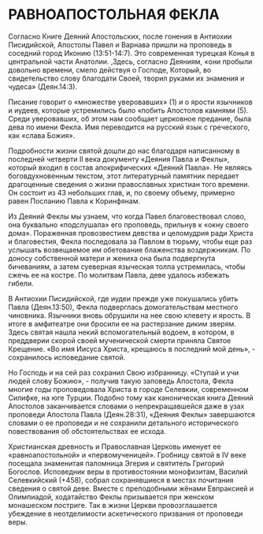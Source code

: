 # РАВНОАПОСТОЛЬНАЯ ФЕКЛА

Согласно Книге Деяний Апостольских, после гонения в Антиохии Писидийской, Апостолы Павел и Варнава пришли на проповедь в соседний город Иконию (13:51-14:7). Это современная турецкая Конья в центральной части Анатолии. ,Здесь, согласно Деяниям, «они пробыли довольно времени, смело действуя о Господе, Который, во свидетельство слову благодати Своей, творил руками их знамения и чудеса» (Деян.14:3).

Писание говорит о «множестве уверовавших» (1) и о ярости язычников и иудеев, которые устремились было «побить Апостолов камнями (5). Среди уверовавших, об этом нам сообщает церковное предание, была дева по имени Фекла. Имя переводится на русский язык с греческого, как «слава Божия».

Подробности жизни святой дошли до нас благодаря написанному в последней четверти II века документу «Деяния Павла и Феклы», который входил в состав апокрифических «Деяний Павла». Не являясь боговдухновенным текстом, этот литературный памятник передает драгоценные сведения о жизни православных христиан того времени. Он состоит из 43 небольших глав, и, по своему объему, примерно равен Посланию Павла к Коринфянам.

Из Деяний Феклы мы узнаем, что когда Павел благовествовал слово, она буквально «подслушала» его проповедь, прильнув к «окну своего дома». Пораженная провозвестием девства и целомудрия ради Христа и благовестия, Фекла последовала за Павлом в тюрьму, чтобы еще раз услышать возвещаемое им обетование блаженства воздержникам. По доносу собственной матери и жениха она была подвергнута бичеваниям, а затем суеверная языческая толпа устремилась, чтобы сжечь ее на костре. По молитвам Павла, деве удалось избежать гибели.

В Антиохии Писидийской, где иудеи прежде уже покушались убить Павла (Деян.13:50), Фекла подверглась домогательствам местного чиновника. Язычники вновь обрушили на нее свою клевету и ярость. В итоге в амфитеатре они бросили ее на растерзание диким зверям. Здесь святая нашла некий вспомогательный водоем, в котором, в преддверии скорой своей мученической смерти приняла Святое Крещение. «Во имя Иисуса Христа, крещаюсь в последний мой день», - сохранилось исповедание святой.

Но Господь и на сей раз сохранил Свою избранницу. «Ступай и учи людей слову Божию», - получив такую заповедь Апостола, Фекла многие годы проповедовала Христа в городе Селевкии, современном Силифке, на юге Турции. Подобно тому как каноническая книга Деяний Апостолов заканчивается словами о непрекращавшейся даже в узах проповеди Апостола Павла (Деян.28:31), «Деяния Феклы» завершаются словами о ее проповеди и не сохранили детального исторического повествования об обстоятельствах ее исхода.

Христианская древность и Православная Церковь именует ее «равноапостольной» и «первомученицей». Гробницу святой в IV веке посещала знаменитая паломница Эгерия и святитель Григорий Богослов. Исповедник веры в противостоянии монофизитам, Василий Селевкийский (+458), собрал сохранявшиеся в местах почитания сведения о святой деве. Вместе с преподобными жёнами Евпраксией и Олимпиадой, ходатайство Феклы призывается при женском монашеском постриге. Так в жизни Церкви провозглашается убеждение в неотделимости аскетического призвания от проповеди веры.
